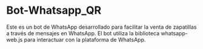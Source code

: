 #  Bot-Whatsapp_QR
 Este es un bot de WhatsApp desarrollado para facilitar la venta de zapatillas a través de mensajes en WhatsApp. El bot utiliza la biblioteca whatsapp-web.js para interactuar con la plataforma de WhatsApp.
